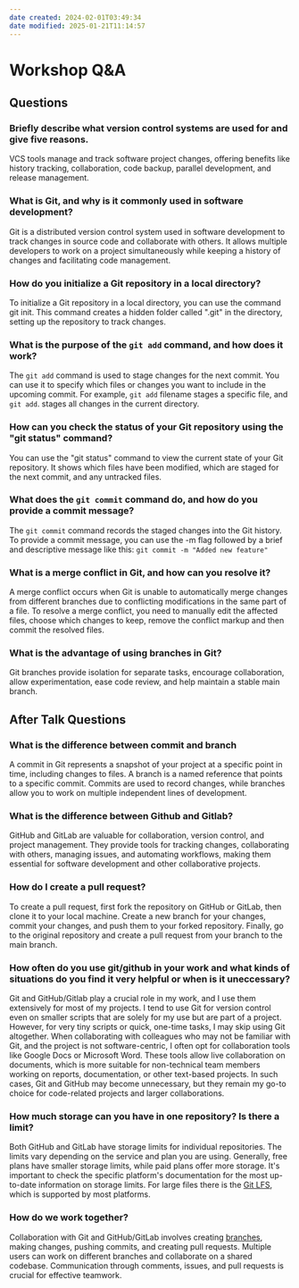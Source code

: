 ```yaml
---
date created: 2024-02-01T03:49:34
date modified: 2025-01-21T11:14:57
---
```


# Workshop Q&A

## Questions

### Briefly describe what version control systems are used for and give five reasons.

VCS tools manage and track software project changes, offering benefits like history tracking, collaboration, code backup, parallel development, and release management.

### What is Git, and why is it commonly used in software development?

Git is a distributed version control system used in software development to track changes in source code and collaborate with others. It allows multiple developers to work on a project simultaneously while keeping a history of changes and facilitating code management.

### How do you initialize a Git repository in a local directory?

To initialize a Git repository in a local directory, you can use the command git init. This command creates a hidden folder called ".git" in the directory, setting up the repository to track changes.

### What is the purpose of the `git add` command, and how does it work?

The `git add` command is used to stage changes for the next commit. You can use it to specify which files or changes you want to include in the upcoming commit. For example, `git add` filename stages a specific file, and `git add`. stages all changes in the current directory.

### How can you check the status of your Git repository using the "git status" command?

You can use the "git status" command to view the current state of your Git repository. It shows which files have been modified, which are staged for the next commit, and any untracked files.

### What does the `git commit` command do, and how do you provide a commit message?

The `git commit` command records the staged changes into the Git history. To provide a commit message, you can use the -m flag followed by a brief and descriptive message like this: `git commit -m "Added new feature"`

### What is a merge conflict in Git, and how can you resolve it?

A merge conflict occurs when Git is unable to automatically merge changes from different branches due to conflicting modifications in the same part of a file. To resolve a merge conflict, you need to manually edit the affected files, choose which changes to keep, remove the conflict markup and then commit the resolved files.

### What is the advantage of using branches in Git?

Git branches provide isolation for separate tasks, encourage collaboration, allow experimentation, ease code review, and help maintain a stable main branch.

## After Talk Questions

### What is the difference between commit and branch

A commit in Git represents a snapshot of your project at a specific point in time, including changes to files. A branch is a named reference that points to a specific commit. Commits are used to record changes, while branches allow you to work on multiple independent lines of development.

### What is the difference between Github and Gitlab?

GitHub and GitLab are valuable for collaboration, version control, and project management. They provide tools for tracking changes, collaborating with others, managing issues, and automating workflows, making them essential for software development and other collaborative projects.

### How do I create a pull request?

To create a pull request, first fork the repository on GitHub or GitLab, then clone it to your local machine. Create a new branch for your changes, commit your changes, and push them to your forked repository. Finally, go to the original repository and create a pull request from your branch to the main branch.

### How often do you use git/github in your work and what kinds of situations do you find it very helpful or when is it uneccessary?

Git and GitHub/Gitlab play a crucial role in my work, and I use them extensively for most of my projects. I tend to use Git for version control even on smaller scripts that are solely for my use but are part of a project. However, for very tiny scripts or quick, one-time tasks, I may skip using Git altogether.
		When collaborating with colleagues who may not be familiar with Git, and the project is not software-centric, I often opt for collaboration tools like Google Docs or Microsoft Word. These tools allow live collaboration on documents, which is more suitable for non-technical team members working on reports, documentation, or other text-based projects. In such cases, Git and GitHub may become unnecessary, but they remain my go-to choice for code-related projects and larger collaborations.

### How much storage can you have in one repository? Is there a limit?

Both GitHub and GitLab have storage limits for individual repositories. The limits vary depending on the service and plan you are using. Generally, free plans have smaller storage limits, while paid plans offer more storage. It's important to check the specific platform's documentation for the most up-to-date information on storage limits. For large files there is the [Git LFS](https://git-lfs.com), which is supported by most platforms.

### How do we work together?

Collaboration with Git and GitHub/GitLab involves creating [branches](workshop/06_Git_Branching_and_merging), making changes, pushing commits, and creating pull requests. Multiple users can work on different branches and collaborate on a shared codebase. Communication through comments, issues, and pull requests is crucial for effective teamwork.
